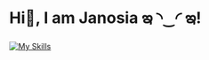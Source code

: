 # Hi🫧, I am Janosia ఇ ◝‿◜ ఇ! 

[![My Skills](https://skillicons.dev/icons?i=js,html,css,c,cpp,python,solidity,linux,latex&perline=3)](https://skillicons.dev)
<!--
**Janosia/Janosia** is a ✨ _special_ ✨ repository because its `README.md` (this file) appears on your GitHub profile.

Here are some ideas to get you started:


- 🌱 I’m currently learning ...
- 👯 I’m looking to collaborate on ...
- 🤔 I’m looking for help with ...
- 💬 Ask me about ...
- 📫 How to reach me: ...
- 😄 Pronouns: ...
- ⚡ Fun fact: ...
-->
